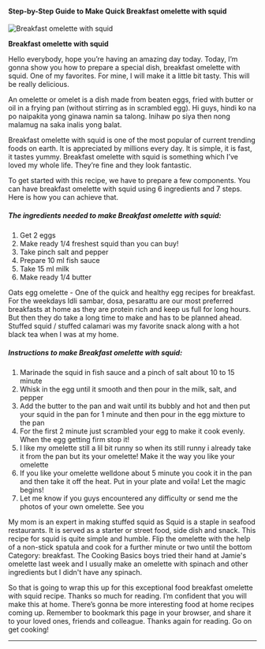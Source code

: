             

#### Step-by-Step Guide to Make Quick Breakfast omelette with squid

![Breakfast omelette with squid](https://img-global.cpcdn.com/recipes/5302388362051584/751x532cq70/breakfast-omelette-with-squid-recipe-main-photo.jpg)

**Breakfast omelette with squid**

Hello everybody, hope you’re having an amazing day today. Today, I’m gonna show you how to prepare a special dish, breakfast omelette with squid. One of my favorites. For mine, I will make it a little bit tasty. This will be really delicious.

An omelette or omelet is a dish made from beaten eggs, fried with butter or oil in a frying pan (without stirring as in scrambled egg). Hi guys, hindi ko na po naipakita yong ginawa namin sa talong. Inihaw po siya then nong malamug na saka inalis yong balat.

Breakfast omelette with squid is one of the most popular of current trending foods on earth. It is appreciated by millions every day. It is simple, it is fast, it tastes yummy. Breakfast omelette with squid is something which I’ve loved my whole life. They’re fine and they look fantastic.

To get started with this recipe, we have to prepare a few components. You can have breakfast omelette with squid using 6 ingredients and 7 steps. Here is how you can achieve that.

##### The ingredients needed to make Breakfast omelette with squid:

1.  Get 2 eggs
2.  Make ready 1/4 freshest squid than you can buy!
3.  Take pinch salt and pepper
4.  Prepare 10 ml fish sauce
5.  Take 15 ml milk
6.  Make ready 1/4 butter

Oats egg omelette - One of the quick and healthy egg recipes for breakfast. For the weekdays Idli sambar, dosa, pesarattu are our most preferred breakfasts at home as they are protein rich and keep us full for long hours. But then they do take a long time to make and has to be planned ahead. Stuffed squid / stuffed calamari was my favorite snack along with a hot black tea when I was at my home.

##### Instructions to make Breakfast omelette with squid:

1.  Marinade the squid in fish sauce and a pinch of salt about 10 to 15 minute
2.  Whisk in the egg until it smooth and then pour in the milk, salt, and pepper
3.  Add the butter to the pan and wait until its bubbly and hot and then put your squid in the pan for 1 minute and then pour in the egg mixture to the pan
4.  For the first 2 minute just scrambled your egg to make it cook evenly. When the egg getting firm stop it!
5.  I like my omelette still a lil bit runny so when its still runny i already take it from the pan but its your omelette! Make it the way you like your omelette
6.  If you like your omelette welldone about 5 minute you cook it in the pan and then take it off the heat. Put in your plate and voila! Let the magic begins!
7.  Let me know if you guys encountered any difficulty or send me the photos of your own omelette. See you

My mom is an expert in making stuffed squid as Squid is a staple in seafood restaurants. It is served as a starter or street food, side dish and snack. This recipe for squid is quite simple and humble. Flip the omelette with the help of a non-stick spatula and cook for a further minute or two until the bottom Category: breakfast. The Cooking Basics boys tried their hand at Jamie's omelette last week and I usually make an omelette with spinach and other ingredients but I didn't have any spinach.

So that is going to wrap this up for this exceptional food breakfast omelette with squid recipe. Thanks so much for reading. I’m confident that you will make this at home. There’s gonna be more interesting food at home recipes coming up. Remember to bookmark this page in your browser, and share it to your loved ones, friends and colleague. Thanks again for reading. Go on get cooking!

* * *